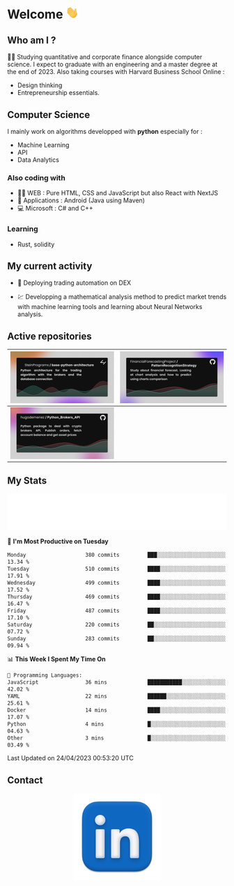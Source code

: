 # Welcome <img src="assets/hello.gif" width="30px"/>

## Who am I ?

:man_student: Studying quantitative and corporate finance alongside computer science.
I expect to graduate with an engineering and a master degree at the end of 2023.
Also taking courses with Harvard Business School Online :

* Design thinking
* Entrepreneurship essentials.

## Computer Science

I mainly work on algorithms developped with **python** especially for :

* Machine Learning
* API
* Data Analytics

### Also coding with

* :man_technologist: WEB : Pure HTML, CSS and JavaScript but also React with NextJS
* :iphone: Applications : Android (Java using Maven)
* :computer: Microsoft : C# and C++

### Learning

* Rust, solidity

## My current activity

* :rocket: Deploying trading automation on DEX

* :chart: Developping a mathematical analysis method to predict market trends with machine learning tools and learning about Neural Networks analysis.

## Active repositories

|[![Python Trading Algorithm](assets/base_python_architecture.png)](https://github.com/SteinPrograms/base-python-architecture)|[![Quantitative Prediction](assets/pattern_recognition_strategy.png)](https://github.com/FinancialForecastingProject/PatternRecognitionStrategy.git)|
| ------------- | ------------- |
|[![Broker SDK](assets/python_brokers_api.png)](https://github.com/hugodemenez/Python_Brokers_API)||

## My Stats

<p align=center>
<img src="metrics.plugin.wakatime.svg" alt="Metrics">
</p>

<!--START_SECTION:waka-->
📅 **I'm Most Productive on Tuesday** 

```text
Monday                   380 commits         ███░░░░░░░░░░░░░░░░░░░░░░   13.34 % 
Tuesday                  510 commits         ████░░░░░░░░░░░░░░░░░░░░░   17.91 % 
Wednesday                499 commits         ████░░░░░░░░░░░░░░░░░░░░░   17.52 % 
Thursday                 469 commits         ████░░░░░░░░░░░░░░░░░░░░░   16.47 % 
Friday                   487 commits         ████░░░░░░░░░░░░░░░░░░░░░   17.10 % 
Saturday                 220 commits         ██░░░░░░░░░░░░░░░░░░░░░░░   07.72 % 
Sunday                   283 commits         ██░░░░░░░░░░░░░░░░░░░░░░░   09.94 % 
```


📊 **This Week I Spent My Time On** 

```text
💬 Programming Languages: 
JavaScript               36 mins             ███████████░░░░░░░░░░░░░░   42.02 % 
YAML                     22 mins             ██████░░░░░░░░░░░░░░░░░░░   25.61 % 
Docker                   14 mins             ████░░░░░░░░░░░░░░░░░░░░░   17.07 % 
Python                   4 mins              █░░░░░░░░░░░░░░░░░░░░░░░░   04.63 % 
Other                    3 mins              █░░░░░░░░░░░░░░░░░░░░░░░░   03.49 % 
```


 Last Updated on 24/04/2023 00:53:20 UTC
<!--END_SECTION:waka-->

## Contact

<p align=center >
<a href="https://www.linkedin.com/in/hugo-demenez/">
<picture>
  <source media="(prefers-color-scheme: dark)" srcset="assets/linkedin_light.png">
  <img height="200px" width="200px" alt="Linkedin link" src="assets/linkedin.png">
</picture>
</a>
</p>
